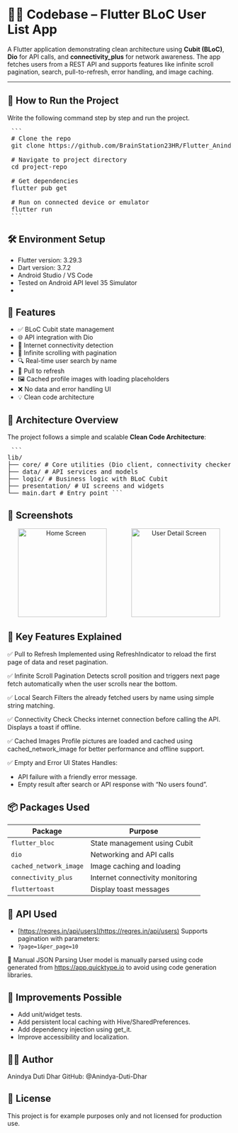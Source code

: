 # 👨‍💻 Codebase – Flutter BLoC User List App

A Flutter application demonstrating clean architecture using **Cubit (BLoC)**, **Dio** for API calls, and **connectivity_plus** for network awareness. The app fetches users from a REST API and supports features like infinite scroll pagination, search, pull-to-refresh, error handling, and image caching.

---

## 🚀 How to Run the Project
Write the following command step by step and run the project.
<pre lang="markdown"> ``` 
 # Clone the repo
 git clone https://github.com/BrainStation23HR/Flutter_Anindya.git

 # Navigate to project directory
 cd project-repo

 # Get dependencies
 flutter pub get

 # Run on connected device or emulator
 flutter run
 ``` </pre>

## 🛠️ Environment Setup
- Flutter version: 3.29.3
- Dart version: 3.7.2
- Android Studio / VS Code
- Tested on Android API level 35 Simulator
- 
## 🚀 Features

- ✅ BLoC Cubit state management
- 🌐 API integration with Dio
- 📶 Internet connectivity detection
- 🔁 Infinite scrolling with pagination
- 🔍 Real-time user search by name
- 🔄 Pull to refresh
- 🖼 Cached profile images with loading placeholders
- ❌ No data and error handling UI
- 💡 Clean code architecture

## 🧱 Architecture Overview

The project follows a simple and scalable **Clean Code Architecture**:

<pre lang="markdown"> ``` 
lib/ 
├── core/ # Core utilities (Dio client, connectivity checker) 
├── data/ # API services and models 
├── logic/ # Business logic with BLoC Cubit 
├── presentation/ # UI screens and widgets 
└── main.dart # Entry point ``` </pre>

## 📱 Screenshots

<div align="center">
  <img src="assets/screenshots/home_screen.png" alt="Home Screen" width="200"/>
  &nbsp;&nbsp;&nbsp;&nbsp;&nbsp;&nbsp;&nbsp;&nbsp;&nbsp;&nbsp;&nbsp;&nbsp;
  <img src="assets/screenshots/user_details.png" alt="User Detail Screen" width="200"/>
</div>

## 🧪 Key Features Explained

✅ Pull to Refresh
Implemented using RefreshIndicator to reload the first page of data and reset pagination.

✅ Infinite Scroll Pagination
Detects scroll position and triggers next page fetch automatically when the user scrolls near the bottom.

✅ Local Search
Filters the already fetched users by name using simple string matching.

✅ Connectivity Check
Checks internet connection before calling the API. Displays a toast if offline.

✅ Cached Images
Profile pictures are loaded and cached using cached_network_image for better performance and offline support.

✅ Empty and Error UI States
Handles:
- API failure with a friendly error message.
- Empty result after search or API response with “No users found”.


## 📦 Packages Used

| Package                | Purpose                                    |
|------------------------|--------------------------------------------|
| `flutter_bloc`         | State management using Cubit               |
| `dio`                  | Networking and API calls                   |
| `cached_network_image` | Image caching and loading                  |
| `connectivity_plus`    | Internet connectivity monitoring           |
| `fluttertoast`         | Display toast messages                     |

## 🔗 API Used

- [https://reqres.in/api/users](https://reqres.in/api/users)
Supports pagination with parameters:
- `?page=1&per_page=10`

📄 Manual JSON Parsing
User model is manually parsed using code generated from https://app.quicktype.io to avoid using code generation libraries.

## 🧹 Improvements Possible

- Add unit/widget tests.
- Add persistent local caching with Hive/SharedPreferences.
- Add dependency injection using get_it.
- Improve accessibility and localization.

## 🧑‍💻 Author

Anindya Duti Dhar
GitHub: @Anindya-Duti-Dhar

## 📝 License

This project is for example purposes only and not licensed for production use.
